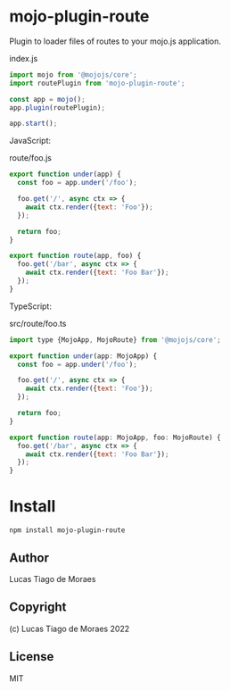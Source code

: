 # mojo-plugin-route

Plugin to loader files of routes to your mojo.js application.

index.js

```js
import mojo from '@mojojs/core';
import routePlugin from 'mojo-plugin-route';

const app = mojo();
app.plugin(routePlugin);

app.start();
```

JavaScript:

route/foo.js

```js
export function under(app) {
  const foo = app.under('/foo');

  foo.get('/', async ctx => {
    await ctx.render({text: 'Foo'});
  });

  return foo;
}

export function route(app, foo) {
  foo.get('/bar', async ctx => {
    await ctx.render({text: 'Foo Bar'});
  }); 
}
```

TypeScript:

src/route/foo.ts

```js
import type {MojoApp, MojoRoute} from '@mojojs/core';

export function under(app: MojoApp) {
  const foo = app.under('/foo');

  foo.get('/', async ctx => {
    await ctx.render({text: 'Foo'});
  });

  return foo;
}

export function route(app: MojoApp, foo: MojoRoute) {
  foo.get('/bar', async ctx => {
    await ctx.render({text: 'Foo Bar'});
  }); 
}
```

# Install

```
npm install mojo-plugin-route
```

## Author

Lucas Tiago de Moraes

## Copyright

(c) Lucas Tiago de Moraes 2022

## License

MIT